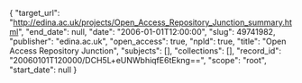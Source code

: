 {
  "target_url": "http://edina.ac.uk/projects/Open_Access_Repository_Junction_summary.html", 
  "end_date": null, 
  "date": "2006-01-01T12:00:00", 
  "slug": 49741982, 
  "publisher": "edina.ac.uk", 
  "open_access": true, 
  "npld": true, 
  "title": "Open Access Repository Junction", 
  "subjects": [], 
  "collections": [], 
  "record_id": "20060101T120000/DCH5L+eUNWbhiqfE6tEkng==", 
  "scope": "root", 
  "start_date": null
}

